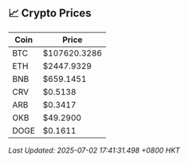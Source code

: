 ## 📈 Crypto Prices

| Coin | Price |
| ---- | ----- |
| BTC | $107620.3286 |
| ETH | $2447.9329 |
| BNB | $659.1451 |
| CRV | $0.5138 |
| ARB | $0.3417 |
| OKB | $49.2900 |
| DOGE | $0.1611 |

_Last Updated: 2025-07-02 17:41:31.498 +0800 HKT_